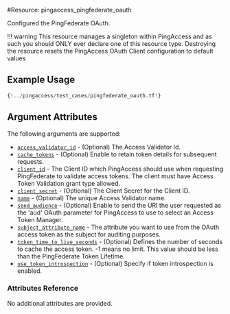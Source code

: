 #Resource: pingaccess_pingfederate_oauth

Configured the PingFederate OAuth.

!!! warning
    This resource manages a singleton within PingAccess and as such you should ONLY ever declare one of this resource type. Destroying the resource resets the PingAccess OAuth Client configuration to default values

## Example Usage
```terraform
{!../pingaccess/test_cases/pingfederate_oauth.tf!}
```

## Argument Attributes

The following arguments are supported:

- [`access_validator_id`](#access_validator_id) - (Optional) The Access Validator Id.
- [`cache_tokens`](#cache_tokens) - (Optional) Enable to retain token details for subsequent requests.
- [`client_id`](#client_id) - The Client ID which PingAccess should use when requesting PingFederate to validate access tokens. The client must have Access Token Validation grant type allowed.
- [`client_secret`](#client_secret) - (Optional) The Client Secret for the Client ID.
- [`name`](#name) - (Optional) The unique Access Validator name.
- [`send_audience`](#send_audience) - (Optional) Enable to send the URI the user requested as the 'aud' OAuth parameter for PingAccess to use to select an Access Token Manager.
- [`subject_attribute_name`](#subject_attribute_name) - The attribute you want to use from the OAuth access token as the subject for auditing purposes.
- [`token_time_to_live_seconds`](#token_time_to_live_seconds) - (Optional) Defines the number of seconds to cache the access token. -1 means no limit. This value should be less than the PingFederate Token Lifetime.
- [`use_token_introspection`](#use_token_introspection) - (Optional) Specify if token introspection is enabled.

### Attributes Reference

No additional attributes are provided.
